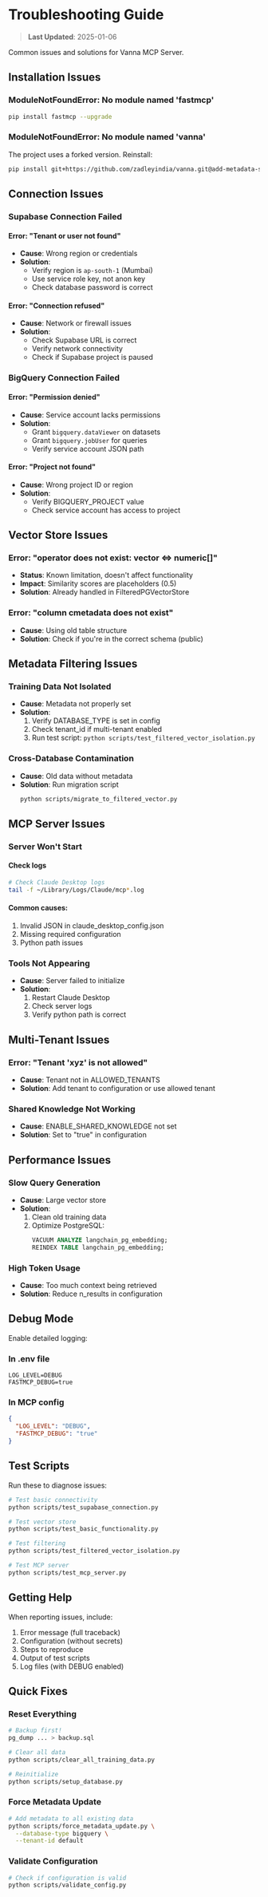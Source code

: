 # Troubleshooting Guide

> **Last Updated**: 2025-01-06

Common issues and solutions for Vanna MCP Server.

## Installation Issues

### ModuleNotFoundError: No module named 'fastmcp'
```bash
pip install fastmcp --upgrade
```

### ModuleNotFoundError: No module named 'vanna'
The project uses a forked version. Reinstall:
```bash
pip install git+https://github.com/zadleyindia/vanna.git@add-metadata-support
```

## Connection Issues

### Supabase Connection Failed

#### Error: "Tenant or user not found"
- **Cause**: Wrong region or credentials
- **Solution**: 
  - Verify region is `ap-south-1` (Mumbai)
  - Use service role key, not anon key
  - Check database password is correct

#### Error: "Connection refused"
- **Cause**: Network or firewall issues
- **Solution**:
  - Check Supabase URL is correct
  - Verify network connectivity
  - Check if Supabase project is paused

### BigQuery Connection Failed

#### Error: "Permission denied"
- **Cause**: Service account lacks permissions
- **Solution**:
  - Grant `bigquery.dataViewer` on datasets
  - Grant `bigquery.jobUser` for queries
  - Verify service account JSON path

#### Error: "Project not found"
- **Cause**: Wrong project ID or region
- **Solution**:
  - Verify BIGQUERY_PROJECT value
  - Check service account has access to project

## Vector Store Issues

### Error: "operator does not exist: vector <=> numeric[]"
- **Status**: Known limitation, doesn't affect functionality
- **Impact**: Similarity scores are placeholders (0.5)
- **Solution**: Already handled in FilteredPGVectorStore

### Error: "column cmetadata does not exist"
- **Cause**: Using old table structure
- **Solution**: Check if you're in the correct schema (public)

## Metadata Filtering Issues

### Training Data Not Isolated
- **Cause**: Metadata not properly set
- **Solution**:
  1. Verify DATABASE_TYPE is set in config
  2. Check tenant_id if multi-tenant enabled
  3. Run test script: `python scripts/test_filtered_vector_isolation.py`

### Cross-Database Contamination
- **Cause**: Old data without metadata
- **Solution**: Run migration script
  ```bash
  python scripts/migrate_to_filtered_vector.py
  ```

## MCP Server Issues

### Server Won't Start

#### Check logs
```bash
# Check Claude Desktop logs
tail -f ~/Library/Logs/Claude/mcp*.log
```

#### Common causes:
1. Invalid JSON in claude_desktop_config.json
2. Missing required configuration
3. Python path issues

### Tools Not Appearing
- **Cause**: Server failed to initialize
- **Solution**:
  1. Restart Claude Desktop
  2. Check server logs
  3. Verify python path is correct

## Multi-Tenant Issues

### Error: "Tenant 'xyz' is not allowed"
- **Cause**: Tenant not in ALLOWED_TENANTS
- **Solution**: Add tenant to configuration or use allowed tenant

### Shared Knowledge Not Working
- **Cause**: ENABLE_SHARED_KNOWLEDGE not set
- **Solution**: Set to "true" in configuration

## Performance Issues

### Slow Query Generation
- **Cause**: Large vector store
- **Solution**:
  1. Clean old training data
  2. Optimize PostgreSQL:
     ```sql
     VACUUM ANALYZE langchain_pg_embedding;
     REINDEX TABLE langchain_pg_embedding;
     ```

### High Token Usage
- **Cause**: Too much context being retrieved
- **Solution**: Reduce n_results in configuration

## Debug Mode

Enable detailed logging:

### In .env file
```env
LOG_LEVEL=DEBUG
FASTMCP_DEBUG=true
```

### In MCP config
```json
{
  "LOG_LEVEL": "DEBUG",
  "FASTMCP_DEBUG": "true"
}
```

## Test Scripts

Run these to diagnose issues:

```bash
# Test basic connectivity
python scripts/test_supabase_connection.py

# Test vector store
python scripts/test_basic_functionality.py

# Test filtering
python scripts/test_filtered_vector_isolation.py

# Test MCP server
python scripts/test_mcp_server.py
```

## Getting Help

When reporting issues, include:
1. Error message (full traceback)
2. Configuration (without secrets)
3. Steps to reproduce
4. Output of test scripts
5. Log files (with DEBUG enabled)

## Quick Fixes

### Reset Everything
```bash
# Backup first!
pg_dump ... > backup.sql

# Clear all data
python scripts/clear_all_training_data.py

# Reinitialize
python scripts/setup_database.py
```

### Force Metadata Update
```bash
# Add metadata to all existing data
python scripts/force_metadata_update.py \
  --database-type bigquery \
  --tenant-id default
```

### Validate Configuration
```bash
# Check if configuration is valid
python scripts/validate_config.py
```